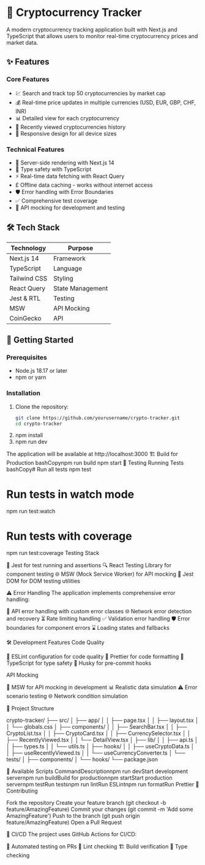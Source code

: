 # 🚀 Cryptocurrency Tracker

A modern cryptocurrency tracking application built with Next.js and TypeScript that allows users to monitor real-time cryptocurrency prices and market data.

## ✨ Features

### Core Features

- 💹 Search and track top 50 cryptocurrencies by market cap
- 💰 Real-time price updates in multiple currencies (USD, EUR, GBP, CHF, INR)
- 📊 Detailed view for each cryptocurrency
- 📝 Recently viewed cryptocurrencies history
- 📱 Responsive design for all device sizes

### Technical Features

- 🔄 Server-side rendering with Next.js 14
- 📘 Type safety with TypeScript
- ⚡ Real-time data fetching with React Query
- £ Offline data caching - works without internet access
- 🛡️ Error handling with Error Boundaries
- ✅ Comprehensive test coverage
- 🔨 API mocking for development and testing

## 🛠️ Tech Stack

| Technology   | Purpose          |
| ------------ | ---------------- |
| Next.js 14   | Framework        |
| TypeScript   | Language         |
| Tailwind CSS | Styling          |
| React Query  | State Management |
| Jest & RTL   | Testing          |
| MSW          | API Mocking      |
| CoinGecko    | API              |

## 🚀 Getting Started

### Prerequisites

- Node.js 18.17 or later
- npm or yarn

### Installation

1. Clone the repository:
   ```bash
   git clone https://github.com/yourusername/crypto-tracker.git
   cd crypto-tracker
   ```
2. npm install
3. npm run dev

The application will be available at http://localhost:3000
🏗️ Build for Production
bashCopynpm run build
npm start
🧪 Testing
Running Tests
bashCopy# Run all tests
npm test

# Run tests in watch mode

npm run test:watch

# Run tests with coverage

npm run test:coverage
Testing Stack

🧪 Jest for test running and assertions
🔍 React Testing Library for component testing
🌐 MSW (Mock Service Worker) for API mocking
🧬 Jest DOM for DOM testing utilities

⚠️ Error Handling
The application implements comprehensive error handling:

🔄 API error handling with custom error classes
🌐 Network error detection and recovery
⏳ Rate limiting handling
✅ Validation error handling
🛡️ Error boundaries for component errors
⌛ Loading states and fallbacks

🛠️ Development Features
Code Quality

📝 ESLint configuration for code quality
🎨 Prettier for code formatting
📘 TypeScript for type safety
🔄 Husky for pre-commit hooks

API Mocking

🔄 MSW for API mocking in development
📊 Realistic data simulation
⚠️ Error scenario testing
🌐 Network condition simulation

📁 Project Structure

crypto-tracker/
├── src/
│ ├── app/
│ │ ├── page.tsx
│ │ ├── layout.tsx
│ │ └── globals.css
│ ├── components/
│ │ ├── SearchBar.tsx
│ │ ├── CryptoList.tsx
│ │ ├── CryptoCard.tsx
│ │ ├── CurrencySelector.tsx
│ │ ├── RecentlyViewed.tsx
│ │ └── DetailView.tsx
│ ├── lib/
│ │ ├── api.ts
│ │ ├── types.ts
│ │ └── utils.ts
│ ├── hooks/
│ │ ├── useCryptoData.ts
│ │ ├── useRecentlyViewed.ts
│ │ └── useCurrencyConverter.ts
│ └── tests/
│ ├── components/
│ └── hooks/
└── package.json

📜 Available Scripts
CommandDescriptionnpm run devStart development servernpm run buildBuild for productionnpm startStart production servernpm testRun testsnpm run lintRun ESLintnpm run formatRun Prettier
🤝 Contributing

Fork the repository
Create your feature branch (git checkout -b feature/AmazingFeature)
Commit your changes (git commit -m 'Add some AmazingFeature')
Push to the branch (git push origin feature/AmazingFeature)
Open a Pull Request

🔄 CI/CD
The project uses GitHub Actions for CI/CD:

🔄 Automated testing on PRs
📝 Lint checking
🏗️ Build verification
🧪 Type checking
